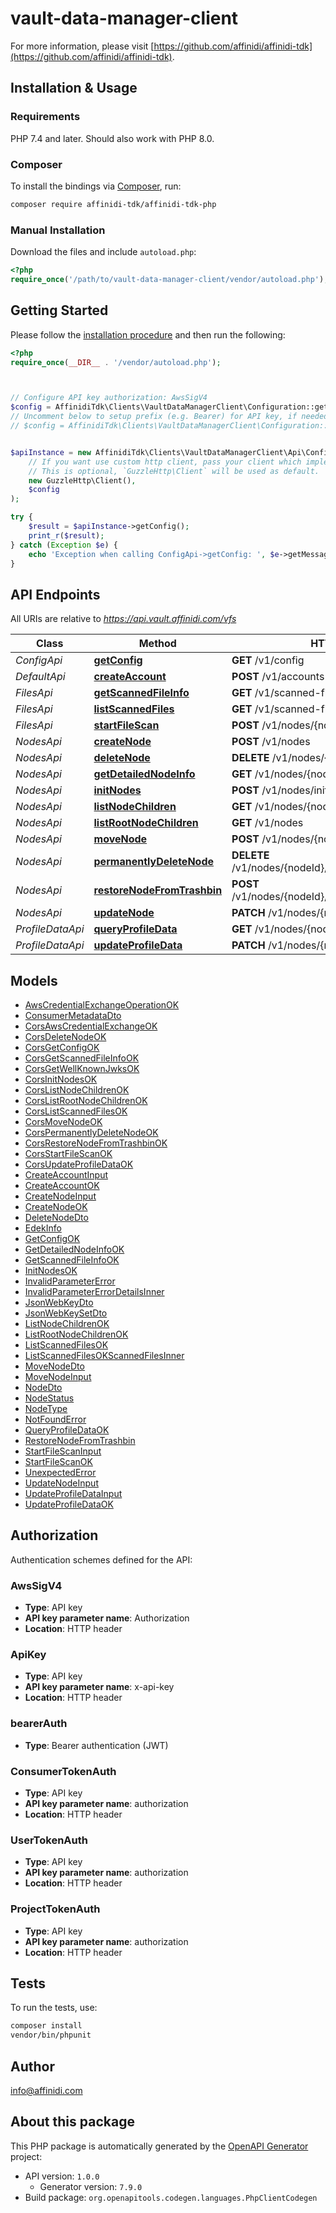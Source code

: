 # vault-data-manager-client


For more information, please visit [https://github.com/affinidi/affinidi-tdk](https://github.com/affinidi/affinidi-tdk).

## Installation & Usage

### Requirements

PHP 7.4 and later.
Should also work with PHP 8.0.

### Composer

To install the bindings via [Composer](https://getcomposer.org/), run:

```bash
composer require affinidi-tdk/affinidi-tdk-php
```

### Manual Installation

Download the files and include `autoload.php`:

```php
<?php
require_once('/path/to/vault-data-manager-client/vendor/autoload.php');
```

## Getting Started

Please follow the [installation procedure](#installation--usage) and then run the following:

```php
<?php
require_once(__DIR__ . '/vendor/autoload.php');



// Configure API key authorization: AwsSigV4
$config = AffinidiTdk\Clients\VaultDataManagerClient\Configuration::getDefaultConfiguration()->setApiKey('Authorization', 'YOUR_API_KEY');
// Uncomment below to setup prefix (e.g. Bearer) for API key, if needed
// $config = AffinidiTdk\Clients\VaultDataManagerClient\Configuration::getDefaultConfiguration()->setApiKeyPrefix('Authorization', 'Bearer');


$apiInstance = new AffinidiTdk\Clients\VaultDataManagerClient\Api\ConfigApi(
    // If you want use custom http client, pass your client which implements `GuzzleHttp\ClientInterface`.
    // This is optional, `GuzzleHttp\Client` will be used as default.
    new GuzzleHttp\Client(),
    $config
);

try {
    $result = $apiInstance->getConfig();
    print_r($result);
} catch (Exception $e) {
    echo 'Exception when calling ConfigApi->getConfig: ', $e->getMessage(), PHP_EOL;
}

```

## API Endpoints

All URIs are relative to *https://api.vault.affinidi.com/vfs*

Class | Method | HTTP request | Description
------------ | ------------- | ------------- | -------------
*ConfigApi* | [**getConfig**](docs/Api/ConfigApi.md#getconfig) | **GET** /v1/config | 
*DefaultApi* | [**createAccount**](docs/Api/DefaultApi.md#createaccount) | **POST** /v1/accounts | 
*FilesApi* | [**getScannedFileInfo**](docs/Api/FilesApi.md#getscannedfileinfo) | **GET** /v1/scanned-files/{scannedFileJobId} | 
*FilesApi* | [**listScannedFiles**](docs/Api/FilesApi.md#listscannedfiles) | **GET** /v1/scanned-files/ | 
*FilesApi* | [**startFileScan**](docs/Api/FilesApi.md#startfilescan) | **POST** /v1/nodes/{nodeId}/file/scan | 
*NodesApi* | [**createNode**](docs/Api/NodesApi.md#createnode) | **POST** /v1/nodes | 
*NodesApi* | [**deleteNode**](docs/Api/NodesApi.md#deletenode) | **DELETE** /v1/nodes/{nodeId} | 
*NodesApi* | [**getDetailedNodeInfo**](docs/Api/NodesApi.md#getdetailednodeinfo) | **GET** /v1/nodes/{nodeId} | 
*NodesApi* | [**initNodes**](docs/Api/NodesApi.md#initnodes) | **POST** /v1/nodes/init | 
*NodesApi* | [**listNodeChildren**](docs/Api/NodesApi.md#listnodechildren) | **GET** /v1/nodes/{nodeId}/children | 
*NodesApi* | [**listRootNodeChildren**](docs/Api/NodesApi.md#listrootnodechildren) | **GET** /v1/nodes | 
*NodesApi* | [**moveNode**](docs/Api/NodesApi.md#movenode) | **POST** /v1/nodes/{nodeId}/move | 
*NodesApi* | [**permanentlyDeleteNode**](docs/Api/NodesApi.md#permanentlydeletenode) | **DELETE** /v1/nodes/{nodeId}/remove/{nodeIdToRemove} | 
*NodesApi* | [**restoreNodeFromTrashbin**](docs/Api/NodesApi.md#restorenodefromtrashbin) | **POST** /v1/nodes/{nodeId}/restore/{nodeIdToRestore} | 
*NodesApi* | [**updateNode**](docs/Api/NodesApi.md#updatenode) | **PATCH** /v1/nodes/{nodeId} | 
*ProfileDataApi* | [**queryProfileData**](docs/Api/ProfileDataApi.md#queryprofiledata) | **GET** /v1/nodes/{nodeId}/profile-data | 
*ProfileDataApi* | [**updateProfileData**](docs/Api/ProfileDataApi.md#updateprofiledata) | **PATCH** /v1/nodes/{nodeId}/profile-data | 

## Models

- [AwsCredentialExchangeOperationOK](docs/Model/AwsCredentialExchangeOperationOK.md)
- [ConsumerMetadataDto](docs/Model/ConsumerMetadataDto.md)
- [CorsAwsCredentialExchangeOK](docs/Model/CorsAwsCredentialExchangeOK.md)
- [CorsDeleteNodeOK](docs/Model/CorsDeleteNodeOK.md)
- [CorsGetConfigOK](docs/Model/CorsGetConfigOK.md)
- [CorsGetScannedFileInfoOK](docs/Model/CorsGetScannedFileInfoOK.md)
- [CorsGetWellKnownJwksOK](docs/Model/CorsGetWellKnownJwksOK.md)
- [CorsInitNodesOK](docs/Model/CorsInitNodesOK.md)
- [CorsListNodeChildrenOK](docs/Model/CorsListNodeChildrenOK.md)
- [CorsListRootNodeChildrenOK](docs/Model/CorsListRootNodeChildrenOK.md)
- [CorsListScannedFilesOK](docs/Model/CorsListScannedFilesOK.md)
- [CorsMoveNodeOK](docs/Model/CorsMoveNodeOK.md)
- [CorsPermanentlyDeleteNodeOK](docs/Model/CorsPermanentlyDeleteNodeOK.md)
- [CorsRestoreNodeFromTrashbinOK](docs/Model/CorsRestoreNodeFromTrashbinOK.md)
- [CorsStartFileScanOK](docs/Model/CorsStartFileScanOK.md)
- [CorsUpdateProfileDataOK](docs/Model/CorsUpdateProfileDataOK.md)
- [CreateAccountInput](docs/Model/CreateAccountInput.md)
- [CreateAccountOK](docs/Model/CreateAccountOK.md)
- [CreateNodeInput](docs/Model/CreateNodeInput.md)
- [CreateNodeOK](docs/Model/CreateNodeOK.md)
- [DeleteNodeDto](docs/Model/DeleteNodeDto.md)
- [EdekInfo](docs/Model/EdekInfo.md)
- [GetConfigOK](docs/Model/GetConfigOK.md)
- [GetDetailedNodeInfoOK](docs/Model/GetDetailedNodeInfoOK.md)
- [GetScannedFileInfoOK](docs/Model/GetScannedFileInfoOK.md)
- [InitNodesOK](docs/Model/InitNodesOK.md)
- [InvalidParameterError](docs/Model/InvalidParameterError.md)
- [InvalidParameterErrorDetailsInner](docs/Model/InvalidParameterErrorDetailsInner.md)
- [JsonWebKeyDto](docs/Model/JsonWebKeyDto.md)
- [JsonWebKeySetDto](docs/Model/JsonWebKeySetDto.md)
- [ListNodeChildrenOK](docs/Model/ListNodeChildrenOK.md)
- [ListRootNodeChildrenOK](docs/Model/ListRootNodeChildrenOK.md)
- [ListScannedFilesOK](docs/Model/ListScannedFilesOK.md)
- [ListScannedFilesOKScannedFilesInner](docs/Model/ListScannedFilesOKScannedFilesInner.md)
- [MoveNodeDto](docs/Model/MoveNodeDto.md)
- [MoveNodeInput](docs/Model/MoveNodeInput.md)
- [NodeDto](docs/Model/NodeDto.md)
- [NodeStatus](docs/Model/NodeStatus.md)
- [NodeType](docs/Model/NodeType.md)
- [NotFoundError](docs/Model/NotFoundError.md)
- [QueryProfileDataOK](docs/Model/QueryProfileDataOK.md)
- [RestoreNodeFromTrashbin](docs/Model/RestoreNodeFromTrashbin.md)
- [StartFileScanInput](docs/Model/StartFileScanInput.md)
- [StartFileScanOK](docs/Model/StartFileScanOK.md)
- [UnexpectedError](docs/Model/UnexpectedError.md)
- [UpdateNodeInput](docs/Model/UpdateNodeInput.md)
- [UpdateProfileDataInput](docs/Model/UpdateProfileDataInput.md)
- [UpdateProfileDataOK](docs/Model/UpdateProfileDataOK.md)

## Authorization

Authentication schemes defined for the API:
### AwsSigV4

- **Type**: API key
- **API key parameter name**: Authorization
- **Location**: HTTP header


### ApiKey

- **Type**: API key
- **API key parameter name**: x-api-key
- **Location**: HTTP header


### bearerAuth

- **Type**: Bearer authentication (JWT)

### ConsumerTokenAuth

- **Type**: API key
- **API key parameter name**: authorization
- **Location**: HTTP header


### UserTokenAuth

- **Type**: API key
- **API key parameter name**: authorization
- **Location**: HTTP header


### ProjectTokenAuth

- **Type**: API key
- **API key parameter name**: authorization
- **Location**: HTTP header


## Tests

To run the tests, use:

```bash
composer install
vendor/bin/phpunit
```

## Author

info@affinidi.com

## About this package

This PHP package is automatically generated by the [OpenAPI Generator](https://openapi-generator.tech) project:

- API version: `1.0.0`
    - Generator version: `7.9.0`
- Build package: `org.openapitools.codegen.languages.PhpClientCodegen`
